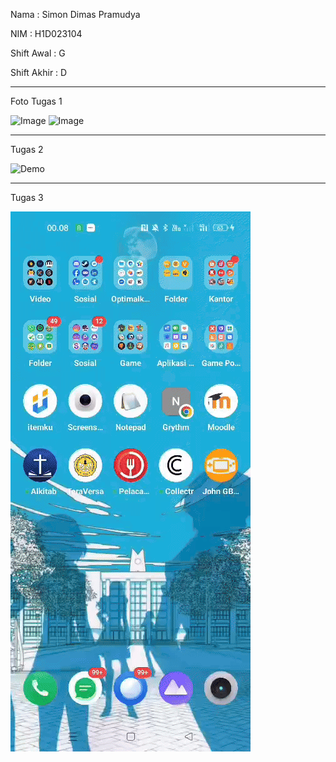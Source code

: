 Nama        : Simon Dimas Pramudya

NIM         : H1D023104

Shift Awal  : G

Shift Akhir : D

---

Foto Tugas 1

<img width="302" height="683" alt="Image" src="https://github.com/user-attachments/assets/59398627-af3d-4c11-93ef-82bec19c8d6c" />

<img width="322" height="699" alt="Image" src="https://github.com/user-attachments/assets/2ca41b8e-699d-486f-acff-c0fa2c55e97e" />

---

Tugas 2

![Demo](app/docs/videos/gif1.gif)

---

Tugas 3

![Demo](app/docs/videos/gif2.gif)
